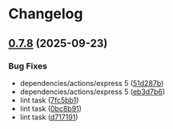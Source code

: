 # Changelog

## [0.7.8](https://github.com/STARTcloud/armor_private/compare/v0.7.7...v0.7.8) (2025-09-23)


### Bug Fixes

* dependencies/actions/express 5 ([51d287b](https://github.com/STARTcloud/armor_private/commit/51d287bf583096d17ddd2688afc9271a80f85e3e))
* dependencies/actions/express 5 ([eb3d7b6](https://github.com/STARTcloud/armor_private/commit/eb3d7b6a6337ccf2941b7068118c64f8166d5e30))
* lint task ([7fc5bb1](https://github.com/STARTcloud/armor_private/commit/7fc5bb1fd218dda9a2698c223dabf574b5203cc1))
* lint task ([0bc8b91](https://github.com/STARTcloud/armor_private/commit/0bc8b91e53ca24aaffcc0dff753f51107d5fdbe0))
* lint task ([d717191](https://github.com/STARTcloud/armor_private/commit/d7171913439cee6833a004a3c5a5cf244b2bdab1))

